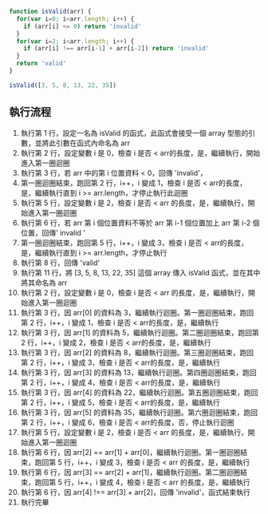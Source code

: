 ``` js
function isValid(arr) {
  for(var i=0; i<arr.length; i++) {
    if (arr[i] <= 0) return 'invalid'
  }
  for(var i=2; i<arr.length; i++) {
    if (arr[i] !== arr[i-1] + arr[i-2]) return 'invalid'
  }
  return 'valid'
}

isValid([3, 5, 8, 13, 22, 35])
```

## 執行流程

1. 執行第 1 行，設定一名為 isValid 的函式，此函式會接受一個 array 型態的引數，並將此引數在函式內命名為 arr
2. 執行第 2 行，設定變數 i 是 0，檢查 i 是否 < arr的長度，是，繼續執行，開始進入第一圈迴圈
3. 執行第 3 行，若 arr 中的第 i 位置資料 < 0，回傳 'invalid'，  
4. 第一圈迴圈結束，跑回第 2 行，i++，i 變成 1，檢查 i 是否 < arr的長度，是，繼續執行直到 i >= arr.length，才停止執行此迴圈
5. 執行第 5 行，設定變數 i 是 2，檢查 i 是否 < arr 的長度，是，繼續執行，開始進入第一圈迴圈
6. 執行第 6 行，若 arr 第 i 個位置資料不等於 arr 第 i-1 個位置加上 arr 第 i-2 個位置，回傳' invalid '
7. 第一圈迴圈結束，跑回第 5 行，i++，i 變成 3，檢查 i 是否 < arr的長度，是，繼續執行直到 i >= arr.length，才停止執行
8. 執行第 8 行，回傳 'valid'
9. 執行第 11 行，將 [3, 5, 8, 13, 22, 35] 這個 array 傳入 isValid 函式，並在其中將其命名為 arr
10. 執行第 2 行，設定變數 i 是 0，檢查 i 是否 < arr 的長度，是，繼續執行，開始進入第一圈迴圈
11. 執行第 3 行，因 arr[0] 的資料為 3，繼續執行迴圈。第一圈迴圈結束，跑回第 2 行，i++，i 變成 1，檢查 i 是否 < arr的長度，是，繼續執行
12. 執行第 3 行，因 arr[1] 的資料為 5，繼續執行迴圈。第二圈迴圈結束，跑回第 2 行，i++，i 變成 2，檢查 i 是否 < arr的長度，是，繼續執行
13. 執行第 3 行，因 arr[2] 的資料為 8，繼續執行迴圈。第三圈迴圈結束，跑回第 2 行，i++，i 變成 3，檢查 i 是否 < arr的長度，是，繼續執行
14. 執行第 3 行，因 arr[3] 的資料為 13，繼續執行迴圈。第四圈迴圈結束，跑回第 2 行，i++，i 變成 4，檢查 i 是否 < arr的長度，是，繼續執行
15. 執行第 3 行，因 arr[4] 的資料為 22，繼續執行迴圈。第五圈迴圈結束，跑回第 2 行，i++，i 變成 5，檢查 i 是否 < arr的長度，是，繼續執行
16. 執行第 3 行，因 arr[5] 的資料為 35，繼續執行迴圈。第六圈迴圈結束，跑回第 2 行，i++，i 變成 6，檢查 i 是否 < arr的長度，否，停止執行迴圈
17. 執行第 5 行，設定變數 i 是 2，檢查 i 是否 < arr 的長度，是，繼續執行，開始進入第一圈迴圈
18. 執行第 6 行，因 arr[2] == arr[1] + arr[0]，繼續執行迴圈。第一圈迴圈結束，跑回第 5 行，i++，i 變成 3，檢查 i 是否 < arr 的長度，是，繼續執行
19. 執行第 6 行，因 arr[3] == arr[2] + arr[1]，繼續執行迴圈。第二圈迴圈結束，跑回第 5 行，i++，i 變成 4，檢查 i 是否 < arr 的長度，是，繼續執行
20. 執行第 6 行，因 arr[4] !== arr[3] + arr[2]，回傳 'invalid'，函式結束執行
21. 執行完畢